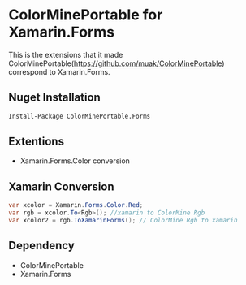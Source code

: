 # ColorMinePortable for Xamarin.Forms

This is the extensions that it made ColorMinePortable(https://github.com/muak/ColorMinePortable) correspond to Xamarin.Forms.

## Nuget Installation

```bash
Install-Package ColorMinePortable.Forms
```

## Extentions

* Xamarin.Forms.Color conversion

## Xamarin Conversion

```csharp
var xcolor = Xamarin.Forms.Color.Red;
var rgb = xcolor.To<Rgb>(); //xamarin to ColorMine Rgb
var xcolor2 = rgb.ToXamarinForms(); // ColorMine Rgb to xamarin
```

## Dependency

* ColorMinePortable
* Xamarin.Forms